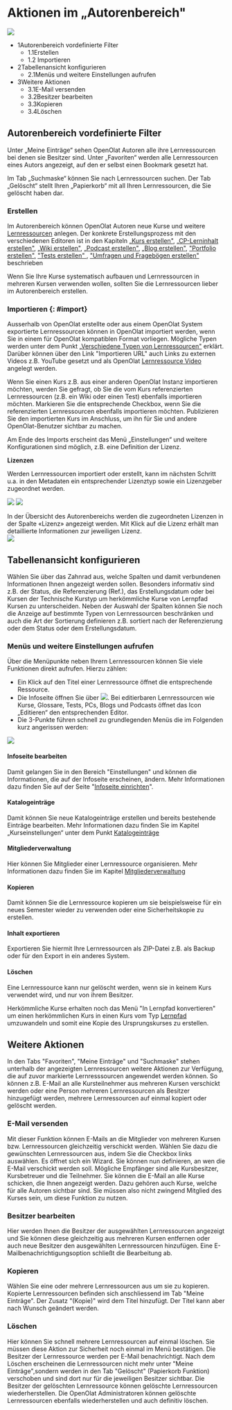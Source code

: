 #  Aktionen im „Autorenbereich"

![](assets/Autorenbereich.png)

  * 1Autorenbereich vordefinierte Filter
    * 1.1Erstellen
    * 1.2 Importieren
  * 2Tabellenansicht konfigurieren
    * 2.1Menüs und weitere Einstellungen aufrufen
  * 3Weitere Aktionen
    * 3.1E-Mail versenden
    * 3.2Besitzer bearbeiten
    * 3.3Kopieren
    * 3.4Löschen

## Autorenbereich vordefinierte Filter

Unter „Meine Einträge“ sehen OpenOlat Autoren alle ihre Lernressourcen bei
denen sie Besitzer sind. Unter „Favoriten“ werden alle Lernressourcen eines
Autors angezeigt, auf den er selbst einen Bookmark gesetzt hat.

Im Tab „Suchmaske“ können Sie nach Lernressourcen suchen. Der Tab „Gelöscht“
stellt Ihren „Papierkorb“ mit all Ihren Lernressourcen, die Sie gelöscht haben
dar.

### Erstellen

Im Autorenbereich können OpenOlat Autoren neue Kurse und weitere
[Lernressourcen](Various_Types_of_Learning_Resources.de.md) anlegen. Der
konkrete Erstellungsprozess mit den verschiedenen Editoren ist in den Kapiteln
[„Kurs erstellen"](../course_create/index.de.md), 
[„CP-Lerninhalt erstellen"](../resource_cp/index.de.md), 
[„Wiki erstellen"](../resource_wiki/index.de.md), 
[„Podcast erstellen"](../resource_podcast/index.de.md), 
[„Blog erstellen"](../resource_blog/index.de.md), 
["Portfolio erstellen",](../portfolio/index.de.md) 
["Tests erstellen" ](../tests/index.de.md),
["Umfragen und Fragebögen erstellen" ](../forms/index.de.md) beschrieben


Wenn Sie Ihre Kurse systematisch aufbauen und Lernressourcen in mehreren
Kursen verwenden wollen, sollten Sie die Lernressourcen lieber im
Autorenbereich erstellen.

  

  

###  Importieren {: #import}

Ausserhalb von OpenOlat erstellte oder aus einem OpenOlat System exportierte
Lernressourcen können in OpenOlat importiert werden, wenn Sie in einem für
OpenOlat kompatiblen Format vorliegen. Mögliche Typen werden unter dem Punkt
[„Verschiedene Typen von
Lernressourcen"](Various_Types_of_Learning_Resources.de.md)
erklärt. Darüber können über den Link "Importieren URL" auch Links zu externen
Videos z.B. YouTube gesetzt und als OpenOlat [Lernressource
Video](../resource_video/Learning_resource_Video.de.md) angelegt werden.

Wenn Sie einen Kurs z.B. aus einer anderen OpenOlat Instanz importieren
möchten, werden Sie gefragt, ob Sie die vom Kurs referenzierten Lernressourcen
(z.B. ein Wiki oder einen Test) ebenfalls importieren möchten. Markieren Sie
die entsprechende Checkbox, wenn Sie die referenzierten Lernressourcen
ebenfalls importieren möchten. Publizieren Sie den importierten Kurs im
Anschluss, um ihn für Sie und andere OpenOlat-Benutzer sichtbar zu machen.

Am Ende des Imports erscheint das Menü „Einstellungen“ und weitere
Konfigurationen sind möglich, z.B. eine Definition der Lizenz.

 **Lizenzen**

Werden Lernressourcen importiert oder erstellt, kann im nächsten Schritt u.a.
in den Metadaten ein entsprechender Lizenztyp sowie ein Lizenzgeber zugeordnet
werden.

![](assets/LizenzMgmt_01_DE2.png)
![](assets/Lizenzen.png)

  

In der Übersicht des Autorenbereichs werden die zugeordneten Lizenzen in der
Spalte «Lizenz» angezeigt werden. Mit Klick auf die Lizenz erhält man
detaillierte Informationen zur jeweiligen Lizenz.  
![](assets/Autorenbereich_Lizenz.png)

## Tabellenansicht konfigurieren

Wählen Sie über das Zahnrad aus, welche Spalten und damit verbundenen
Informationen Ihnen angezeigt werden sollen. Besonders informativ sind z.B.
der Status, die Referenzierung (Ref.), das Erstellungsdatum oder bei Kursen
der Technische Kurstyp um herkömmliche Kurse von Lernpfad Kursen zu
unterscheiden.  Neben der Auswahl der Spalten können Sie noch die Anzeige auf
bestimmte Typen von Lernressourcen beschränken und auch die Art der Sortierung
definieren z.B. sortiert nach der Referenzierung oder dem Status oder dem
Erstellungsdatum.

### Menüs und weitere Einstellungen aufrufen

Über die Menüpunkte neben Ihrern Lernressourcen können Sie viele Funktionen
direkt aufrufen. Hierzu zählen:

  * Ein Klick auf den Titel einer Lernressource öffnet die entsprechende Ressource.
  * Die Infoseite öffnen Sie über ![](assets/infopage_5e89ac_64.png). Bei editierbaren Lernressourcen wie Kurse, Glossare, Tests, PCs, Blogs und Podcasts öffnet das Icon „Editieren“ den entsprechenden Editor.
  * Die 3-Punkte führen schnell zu grundlegenden Menüs die im Folgenden kurz angerissen werden:

![](assets/Autorenbereich_3_Punkte.png)

#### Infoseite bearbeiten

Damit gelangen Sie in den Bereich "Einstellungen" und können die
Informationen, die auf der Infoseite erscheinen, ändern. Mehr Informationen
dazu finden Sie auf der Seite "[Infoseite einrichten](Set_up_info_page.de.md)".

#### Katalogeinträge

Damit können Sie neue Katalogeinträge erstellen und bereits bestehende
Einträge bearbeiten. Mehr Informationen dazu finden Sie im Kapitel
„Kurseinstellungen“ unter dem Punkt [Katalogeinträge](../course_create/Course_Settings.de.md)

#### Mitgliederverwaltung

Hier können Sie Mitglieder einer Lernressource organisieren. Mehr
Informationen dazu finden Sie im Kapitel [Mitgliederverwaltung](../course_operation/Members_management.de.md)

#### Kopieren

Damit können Sie die Lernressource kopieren um sie beispielsweise für ein
neues Semester wieder zu verwenden oder eine Sicherheitskopie zu erstellen.

#### Inhalt exportieren

Exportieren Sie hiermit Ihre Lernressourcen als ZIP-Datei z.B. als Backup oder
für den Export in ein anderes System.

#### Löschen

Eine Lernressource kann nur gelöscht werden, wenn sie in keinem Kurs verwendet
wird, und nur von ihrem Besitzer.

Herkömmliche Kurse erhalten noch das Menü "In Lernpfad konvertieren" um einen
herkömmlichen Kurs in einen Kurs vom Typ [Lernpfad](../course_create/Learning_path_course.de.md)
umzuwandeln und somit eine Kopie des Ursprungskurses zu erstellen.

## Weitere Aktionen

In den Tabs "Favoriten", "Meine Einträge" und "Suchmaske" stehen unterhalb der
angezeigten Lernressourcen weitere Aktionen zur Verfügung, die auf zuvor
markierte Lernresssourcen angewendet werden können. So können z.B. E-Mail an
alle Kursteilnehmer aus mehreren Kursen verschickt werden oder eine Person
mehreren Lernressourcen als Besitzer hinzugefügt werden, mehrere
Lernressourcen auf einmal kopiert oder gelöscht werden.

### E-Mail versenden

Mit dieser Funktion können E-Mails an die Mitglieder von mehreren Kursen bzw.
Lernressourcen gleichzeitig verschickt werden. Wählen Sie dazu die gewünschten
Lernressourcen aus, indem Sie die Checkbox links auswählen. Es öffnet sich ein
Wizard. Sie können nun definieren, an wen die E-Mail verschickt werden soll.
Mögliche Empfänger sind alle Kursbesitzer, Kursbetreuer und die Teilnehmer.
Sie können die E-Mail an alle Kurse schicken, die Ihnen angezeigt werden. Dazu
gehören auch Kurse, welche für alle Autoren sichtbar sind. Sie müssen also
nicht zwingend Mitglied des Kurses sein, um diese Funktion zu nutzen.

### Besitzer bearbeiten

Hier werden Ihnen die Besitzer der ausgewählten Lernressourcen angezeigt und
Sie können diese gleichzeitig aus mehreren Kursen entfernen oder auch neue
Besitzer den ausgewählten Lernressourcen hinzufügen. Eine
E-Mailbenachrichtigungsoption schließt die Bearbeitung ab.

### Kopieren

Wählen Sie eine oder mehrere Lernressourcen aus um sie zu kopieren. Kopierte
Lernressourcen befinden sich anschliessend im Tab "Meine Einträge". Der Zusatz
"(Kopie)" wird dem Titel hinzufügt. Der Titel kann aber nach Wunsch geändert
werden.

### Löschen

Hier können Sie schnell mehrere Lernressourcen auf einmal löschen. Sie müssen
diese Aktion zur Sicherheit noch einmal im Menü bestätigen. Die Besitzer der
Lernressource werden per E-Mail benachrichtigt. Nach dem Löschen erscheinen
die Lernressourcen nicht mehr unter "Meine Einträge",sondern werden in den Tab
"Gelöscht" (Papierkorb Funktion) verschoben und sind dort nur für die
jeweiligen Besitzer sichtbar. Die Besitzer der gelöschten Lernressource können
gelöschte Lernressourcen wiederherstellen. Die OpenOlat Administratoren können
gelöschte Lernressourcen ebenfalls wiederherstellen und auch definitiv
löschen.
